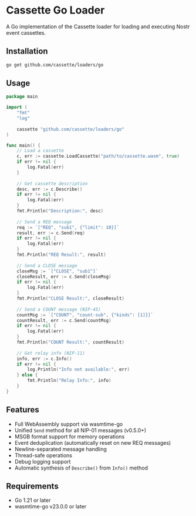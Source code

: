 # Cassette Go Loader

A Go implementation of the Cassette loader for loading and executing Nostr event cassettes.

## Installation

```bash
go get github.com/cassette/loaders/go
```

## Usage

```go
package main

import (
    "fmt"
    "log"
    
    cassette "github.com/cassette/loaders/go"
)

func main() {
    // Load a cassette
    c, err := cassette.LoadCassette("path/to/cassette.wasm", true)
    if err != nil {
        log.Fatal(err)
    }
    
    // Get cassette description
    desc, err := c.Describe()
    if err != nil {
        log.Fatal(err)
    }
    fmt.Println("Description:", desc)
    
    // Send a REQ message
    req := `["REQ", "sub1", {"limit": 10}]`
    result, err := c.Send(req)
    if err != nil {
        log.Fatal(err)
    }
    fmt.Println("REQ Result:", result)
    
    // Send a CLOSE message
    closeMsg := `["CLOSE", "sub1"]`
    closeResult, err := c.Send(closeMsg)
    if err != nil {
        log.Fatal(err)
    }
    fmt.Println("CLOSE Result:", closeResult)
    
    // Send a COUNT message (NIP-45)
    countMsg := `["COUNT", "count-sub", {"kinds": [1]}]`
    countResult, err := c.Send(countMsg)
    if err != nil {
        log.Fatal(err)
    }
    fmt.Println("COUNT Result:", countResult)
    
    // Get relay info (NIP-11)
    info, err := c.Info()
    if err != nil {
        log.Println("Info not available:", err)
    } else {
        fmt.Println("Relay Info:", info)
    }
}
```

## Features

- Full WebAssembly support via wasmtime-go
- Unified `Send` method for all NIP-01 messages (v0.5.0+)
- MSGB format support for memory operations
- Event deduplication (automatically reset on new REQ messages)
- Newline-separated message handling
- Thread-safe operations
- Debug logging support
- Automatic synthesis of `Describe()` from `Info()` method

## Requirements

- Go 1.21 or later
- wasmtime-go v23.0.0 or later